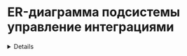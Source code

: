 # ER-диаграмма подсистемы управление интеграциями

<details>

![image](out/ERArchitectureIntegrationsSubsystem.png)

</details></details>